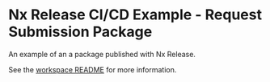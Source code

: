 # Nx Release CI/CD Example - Request Submission Package

An example of an a package published with Nx Release.

See the [workspace README](https://github.com/fahslaj/nx-release-ci-cd-example#readme) for more information.
